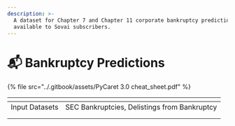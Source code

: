 ```yaml
---
description: >-
  A dataset for Chapter 7 and Chapter 11 corporate bankruptcy predictions
  available to Sovai subscribers.
---
```


# 📬 Bankruptcy Predictions

{% file src="../.gitbook/assets/PyCaret 3.0 cheat_sheet.pdf" %}

<table data-header-hidden data-full-width="false"><thead><tr><th></th><th></th></tr></thead><tbody><tr><td>Input Datasets</td><td>SEC Bankruptcies, Delistings from Bankruptcy</td></tr><tr><td></td><td></td></tr><tr><td></td><td></td></tr></tbody></table>



